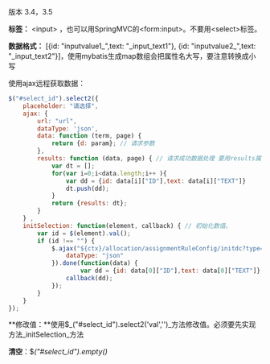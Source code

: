 版本 3.4，3.5

**标签：** &lt;input&gt; ，也可以用SpringMVC的&lt;form:input&gt;。不要用&lt;select&gt;标签。

**数据格式：** \[{id: "inputvalue1_",text: "\_input\_text1"}, {id: "inputvalue2_",text: "\_input\_text2"}\]，使用mybatis生成map数组会把属性名大写，要注意转换成小写

使用ajax远程获取数据：

```javascript
$("#select_id").select2({
    placeholder: "请选择",
    ajax: { 
        url: "url", 
        dataType: 'json',
        data: function (term, page) {
            return {d: param}; // 请求参数
        },
        results: function (data, page) { // 请求成功数据处理 要用results属性
            var dt = [];
            for(var i=0;i<data.length;i++ ){
                var dd = {id: data[i]["ID"],text: data[i]["TEXT"]}
                dt.push(dd);
            }
            return {results: dt};
        }
    } ,
    initSelection: function(element, callback) { // 初始化数值。
        var id = $(element).val();
        if (id !== "") {
            $.ajax("${ctx}/allocation/assignmentRuleConfig/initdc?type=assignmentD&value=" + id, {
                dataType: "json"
            }).done(function(data) { 
                    var dd = {id: data[0]["ID"],text: data[0]["TEXT"]};// 单选
                callback(dd); 
            });
        }
    }
});
```

**修改值：**使用$_\("\#select\_id"\).select2\('val',''\)_方法修改值。必须要先实现方法_initSelection_方法

**清空**：$_\("\#select\_id"\).empty\(\)_


